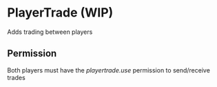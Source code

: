 # PlayerTrade (WIP)
Adds trading between players

## Permission
Both players must have the *playertrade.use* permission to send/receive trades